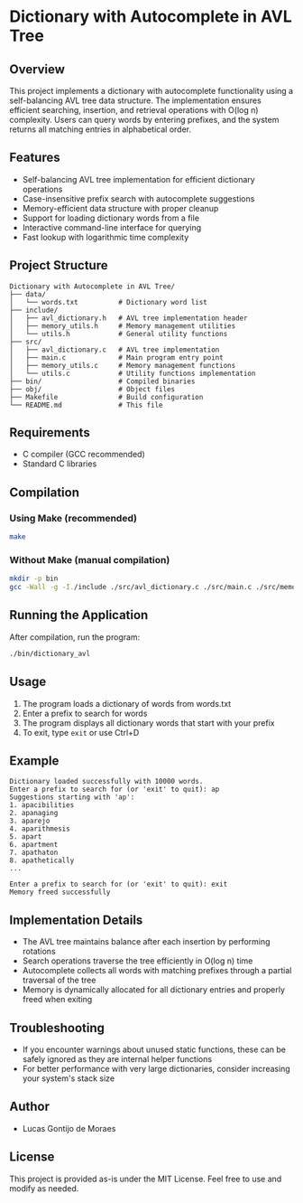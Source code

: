 # Dictionary with Autocomplete in AVL Tree

## Overview
This project implements a dictionary with autocomplete functionality using a self-balancing AVL tree data structure. The implementation ensures efficient searching, insertion, and retrieval operations with O(log n) complexity. Users can query words by entering prefixes, and the system returns all matching entries in alphabetical order.

## Features
- Self-balancing AVL tree implementation for efficient dictionary operations
- Case-insensitive prefix search with autocomplete suggestions
- Memory-efficient data structure with proper cleanup
- Support for loading dictionary words from a file
- Interactive command-line interface for querying
- Fast lookup with logarithmic time complexity

## Project Structure
```
Dictionary with Autocomplete in AVL Tree/
├── data/
│   └── words.txt          # Dictionary word list
├── include/
│   ├── avl_dictionary.h   # AVL tree implementation header
│   ├── memory_utils.h     # Memory management utilities
│   └── utils.h            # General utility functions
├── src/
│   ├── avl_dictionary.c   # AVL tree implementation
│   ├── main.c             # Main program entry point
│   ├── memory_utils.c     # Memory management functions
│   └── utils.c            # Utility functions implementation
├── bin/                   # Compiled binaries
├── obj/                   # Object files
├── Makefile               # Build configuration
└── README.md              # This file
```

## Requirements
- C compiler (GCC recommended)
- Standard C libraries

## Compilation

### Using Make (recommended)
```bash
make
```

### Without Make (manual compilation)
```bash
mkdir -p bin
gcc -Wall -g -I./include ./src/avl_dictionary.c ./src/main.c ./src/memory_utils.c ./src/utils.c -o ./bin/dictionary_avl
```

## Running the Application
After compilation, run the program:

```bash
./bin/dictionary_avl
```

## Usage
1. The program loads a dictionary of words from words.txt
2. Enter a prefix to search for words
3. The program displays all dictionary words that start with your prefix
4. To exit, type `exit` or use Ctrl+D

## Example

```
Dictionary loaded successfully with 10000 words.
Enter a prefix to search for (or 'exit' to quit): ap
Suggestions starting with 'ap':
1. apacibilities
2. apanaging
3. aparejo
4. aparithmesis
5. apart
6. apartment
7. apathaton
8. apathetically
...

Enter a prefix to search for (or 'exit' to quit): exit
Memory freed successfully
```

## Implementation Details
- The AVL tree maintains balance after each insertion by performing rotations
- Search operations traverse the tree efficiently in O(log n) time
- Autocomplete collects all words with matching prefixes through a partial traversal of the tree
- Memory is dynamically allocated for all dictionary entries and properly freed when exiting

## Troubleshooting
- If you encounter warnings about unused static functions, these can be safely ignored as they are internal helper functions
- For better performance with very large dictionaries, consider increasing your system's stack size

## Author
- Lucas Gontijo de Moraes

## License
This project is provided as-is under the MIT License. Feel free to use and modify as needed.